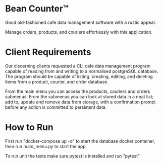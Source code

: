# Bean Counter™
Good old-fashioned cafe data management software with a rustic appeal.

Manage orders, products, and couriers effortlessly with this application.

# Client Requirements
Our discerning clients requested a CLI cafe data management program capable of reading from and writing to a normalised postgreSQL database. The program should be capable of listing, creating, editing, and deleting items from a product, courier, and order database.

From the main menu you can access the products, couriers and orders submenus. From the submenus you can look at stored data in a neat list; add to, update and remove data from storage, with a confirmation prompt before any action is committed to persistent data.

# How to Run
First run "docker-compose up -d" to start the database docker container, then run main_menu.py to start the app.

To run unit the tests make sure pytest is installed and run "pytest"
